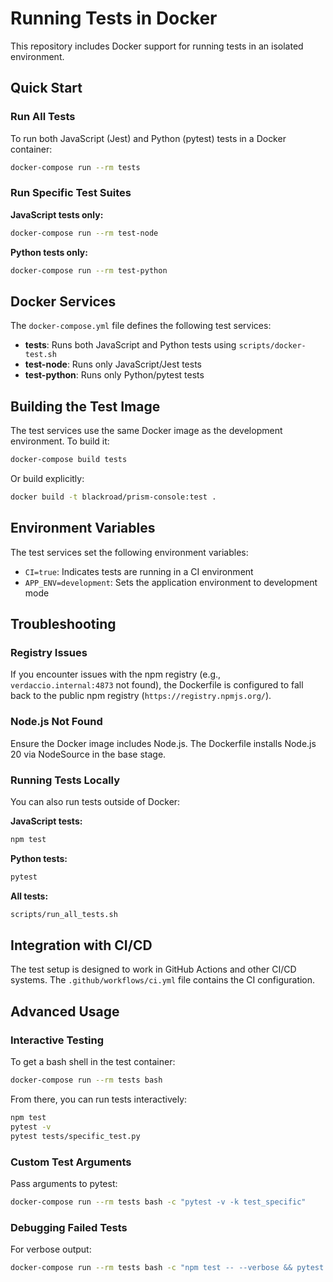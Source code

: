 # Running Tests in Docker

This repository includes Docker support for running tests in an isolated environment.

## Quick Start

### Run All Tests

To run both JavaScript (Jest) and Python (pytest) tests in a Docker container:

```bash
docker-compose run --rm tests
```

### Run Specific Test Suites

**JavaScript tests only:**
```bash
docker-compose run --rm test-node
```

**Python tests only:**
```bash
docker-compose run --rm test-python
```

## Docker Services

The `docker-compose.yml` file defines the following test services:

- **tests**: Runs both JavaScript and Python tests using `scripts/docker-test.sh`
- **test-node**: Runs only JavaScript/Jest tests
- **test-python**: Runs only Python/pytest tests

## Building the Test Image

The test services use the same Docker image as the development environment. To build it:

```bash
docker-compose build tests
```

Or build explicitly:

```bash
docker build -t blackroad/prism-console:test .
```

## Environment Variables

The test services set the following environment variables:

- `CI=true`: Indicates tests are running in a CI environment
- `APP_ENV=development`: Sets the application environment to development mode

## Troubleshooting

### Registry Issues

If you encounter issues with the npm registry (e.g., `verdaccio.internal:4873` not found), the Dockerfile is configured to fall back to the public npm registry (`https://registry.npmjs.org/`).

### Node.js Not Found

Ensure the Docker image includes Node.js. The Dockerfile installs Node.js 20 via NodeSource in the base stage.

### Running Tests Locally

You can also run tests outside of Docker:

**JavaScript tests:**
```bash
npm test
```

**Python tests:**
```bash
pytest
```

**All tests:**
```bash
scripts/run_all_tests.sh
```

## Integration with CI/CD

The test setup is designed to work in GitHub Actions and other CI/CD systems. The `.github/workflows/ci.yml` file contains the CI configuration.

## Advanced Usage

### Interactive Testing

To get a bash shell in the test container:

```bash
docker-compose run --rm tests bash
```

From there, you can run tests interactively:

```bash
npm test
pytest -v
pytest tests/specific_test.py
```

### Custom Test Arguments

Pass arguments to pytest:

```bash
docker-compose run --rm tests bash -c "pytest -v -k test_specific"
```

### Debugging Failed Tests

For verbose output:

```bash
docker-compose run --rm tests bash -c "npm test -- --verbose && pytest -vv"
```
